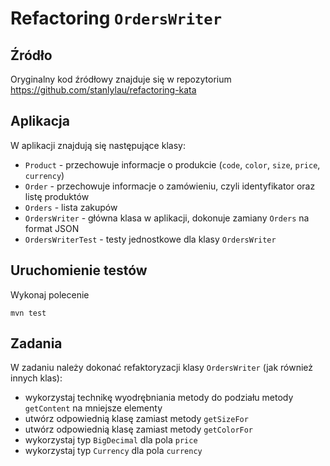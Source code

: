 # Refactoring `OrdersWriter`

## Źródło
Oryginalny kod źródłowy znajduje się w repozytorium https://github.com/stanlylau/refactoring-kata 

## Aplikacja

W aplikacji znajdują się następujące klasy:
- `Product` - przechowuje informacje o produkcie (`code`, `color`, `size`, `price`, `currency`)
- `Order` - przechowuje informacje o zamówieniu, czyli identyfikator oraz listę produktów
- `Orders` - lista zakupów
- `OrdersWriter` - główna klasa w aplikacji, dokonuje zamiany `Orders` na format JSON
- `OrdersWriterTest` - testy jednostkowe dla klasy `OrdersWriter`

## Uruchomienie testów

Wykonaj polecenie
```
mvn test
```

## Zadania

W zadaniu należy dokonać refaktoryzacji klasy `OrdersWriter` (jak również innych klas):
- wykorzystaj technikę wyodrębniania metody do podziału metody `getContent` na mniejsze elementy
- utwórz odpowiednią klasę zamiast metody `getSizeFor`
- utwórz odpowiednią klasę zamiast metody `getColorFor`
- wykorzystaj typ `BigDecimal` dla pola `price`
- wykorzystaj typ `Currency` dla pola `currency`

